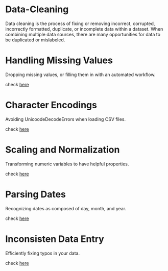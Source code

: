 # Data-Cleaning
Data cleaning is the process of fixing or removing incorrect, corrupted, incorrectly formatted, duplicate, or incomplete data within a dataset. When combining multiple data sources, there are many opportunities for data to be duplicated or mislabeled.

# Handling Missing Values

Dropping missing values, or filling them in with an automated workflow.

check [here](https://github.com/Zargham1214/Data-Cleaning/blob/main/Handling%20Missing%20Values.ipynb)

# Character Encodings
Avoiding UnicoodeDecodeErrors when loading CSV files.

check [here](https://github.com/Zargham1214/Data-Cleaning/blob/main/Character%20Encodings.ipynb)

# Scaling  and Normalization
Transforming numeric variables to have helpful properties.

check [here](https://github.com/Zargham1214/Data-Cleaning/blob/main/Scaling%20and%20Normalization.ipynb)

# Parsing Dates
Recognizing dates as composed of day, month, and year.

check [here](https://github.com/Zargham1214/Data-Cleaning/blob/main/Parsing%20Dates.ipynb)

# Inconsisten Data Entry
Efficiently fixing typos in your data.

check [here](https://github.com/Zargham1214/Data-Cleaning/blob/main/Inconsistent%20Data%20Entry.ipynb)
